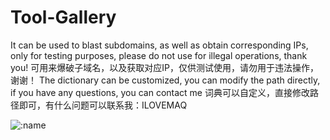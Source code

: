 # Tool-Gallery
 It can be used to blast subdomains, as well as obtain corresponding IPs, only for testing purposes, please do not use for illegal operations, thank you!
 可用来爆破子域名，以及获取对应IP，仅供测试使用，请勿用于违法操作，谢谢！
 The dictionary can be customized, you can modify the path directly, if you have any questions, you can contact me
 词典可以自定义，直接修改路径即可，有什么问题可以联系我：ILOVEMAQ

<img src="https://count.getloli.com/get/@:name" alt=":name" />
